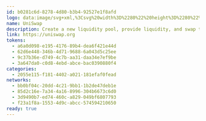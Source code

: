 ```yaml
---
id: b0281c6d-8278-4d80-b3b4-92527e1f8afd
logo: data:image/svg+xml,%3Csvg%20width%3D%2280%22%20height%3D%2280%22%20viewBox%3D%220%200%2080%2080%22%20fill%3D%22none%22%20xmlns%3D%22http%3A%2F%2Fwww.w3.org%2F2000%2Fsvg%22%3E%0A%3Cpath%20d%3D%22M31.3675%2021.7448C30.8116%2021.6584%2030.7881%2021.6482%2031.0498%2021.608C31.5512%2021.5307%2032.7351%2021.636%2033.551%2021.8303C35.4557%2022.2838%2037.189%2023.4455%2039.039%2025.5085L39.5306%2026.0566L40.2336%2025.9434C43.1958%2025.4667%2046.2092%2025.8455%2048.7296%2027.0117C49.4229%2027.3325%2050.5162%2027.9712%2050.6527%2028.1353C50.6963%2028.1875%2050.7763%2028.5243%2050.8303%2028.8835C51.0175%2030.1264%2050.9239%2031.0791%2050.5443%2031.7906C50.3377%2032.1779%2050.3262%2032.3006%2050.4651%2032.632C50.5759%2032.8965%2050.8849%2033.0921%2051.191%2033.0918C51.8174%2033.0909%2052.4915%2032.0768%2052.8038%2030.6658L52.9279%2030.1053L53.1737%2030.3841C54.522%2031.9141%2055.581%2034.0006%2055.7628%2035.4857L55.8102%2035.8729L55.5837%2035.5209C55.1936%2034.9152%2054.8017%2034.5028%2054.2999%2034.1702C53.3953%2033.5707%2052.4388%2033.3667%2049.9057%2033.233C47.6179%2033.1122%2046.3231%2032.9166%2045.0391%2032.4972C42.8547%2031.7839%2041.7535%2030.8339%2039.1587%2027.4241C38.0061%2025.9097%2037.2937%2025.0717%2036.5851%2024.3969C34.975%2022.8636%2033.3928%2022.0594%2031.3675%2021.7448Z%22%20fill%3D%22%23FF007A%22%2F%3E%0A%3Cpath%20d%3D%22M51.1688%2025.1267C51.2264%2024.1119%2051.3638%2023.4424%2051.6401%2022.8312C51.7494%2022.5892%2051.8519%2022.3911%2051.8677%2022.3911C51.8835%2022.3911%2051.836%2022.5697%2051.7621%2022.788C51.5612%2023.3813%2051.5283%2024.1927%2051.6665%2025.1369C51.8422%2026.3348%2051.942%2026.5076%2053.2062%2027.8016C53.7991%2028.4086%2054.4888%2029.174%2054.7388%2029.5027L55.1934%2030.1003L54.7388%2029.6732C54.1828%2029.151%2052.9043%2028.1325%2052.6219%2027.9868C52.4326%2027.8892%2052.4044%2027.8908%2052.2876%2028.0073C52.1799%2028.1146%2052.1573%2028.2758%2052.1423%2029.038C52.1191%2030.2259%2051.9574%2030.9884%2051.5673%2031.7508C51.3563%2032.1631%2051.323%2032.0751%2051.514%2031.6097C51.6565%2031.2622%2051.671%2031.1094%2051.67%2029.9594C51.6678%2027.6489%2051.3939%2027.0934%2049.7877%2026.1418C49.3808%2025.9008%2048.7104%2025.5531%2048.2979%2025.3692C47.8854%2025.1854%2047.5577%2025.0252%2047.5696%2025.0133C47.6151%2024.9679%2049.1815%2025.4258%2049.812%2025.6686C50.7497%2026.03%2050.9045%2026.0768%2051.0185%2026.0332C51.0948%2026.004%2051.1317%2025.7813%2051.1688%2025.1267Z%22%20fill%3D%22%23FF007A%22%2F%3E%0A%3Cpath%20d%3D%22M32.4475%2029.0794C31.3188%2027.523%2030.6205%2025.1367%2030.7716%2023.3528L30.8184%2022.8008L31.0753%2022.8478C31.5578%2022.9359%2032.3897%2023.2461%2032.7793%2023.483C33.8482%2024.1333%2034.311%2024.9893%2034.7819%2027.1877C34.9198%2027.8316%2035.1007%2028.5602%2035.184%2028.807C35.318%2029.2041%2035.8245%2030.1316%2036.2363%2030.7339C36.5329%2031.1677%2036.3359%2031.3733%2035.6802%2031.314C34.6789%2031.2235%2033.3226%2030.286%2032.4475%2029.0794Z%22%20fill%3D%22%23FF007A%22%2F%3E%0A%3Cpath%20d%3D%22M49.7997%2040.6628C44.5248%2038.5356%2042.667%2036.6892%2042.667%2033.5738C42.667%2033.1154%2042.6828%2032.7402%2042.7019%2032.7402C42.7211%2032.7402%2042.9253%2032.8916%2043.1555%2033.0765C44.2251%2033.9357%2045.4229%2034.3028%2048.7389%2034.7873C50.6901%2035.0724%2051.7882%2035.3027%2052.8012%2035.6392C56.0208%2036.7086%2058.0127%2038.8788%2058.4877%2041.8349C58.6258%2042.6938%2058.5448%2044.3045%2058.321%2045.1534C58.1443%2045.824%2057.6052%2047.0325%2057.4622%2047.0789C57.4225%2047.0917%2057.3837%2046.9396%2057.3735%2046.7325C57.3193%2045.6226%2056.7592%2044.5419%2055.8187%2043.7324C54.7494%2042.8121%2053.3126%2042.0793%2049.7997%2040.6628Z%22%20fill%3D%22%23FF007A%22%2F%3E%0A%3Cpath%20d%3D%22M46.0966%2041.5463C46.0305%2041.1525%2045.9159%2040.6494%2045.8418%2040.4285L45.7073%2040.0269L45.9573%2040.3079C46.3032%2040.6968%2046.5766%2041.1945%2046.8083%2041.8573C46.9851%2042.3632%2047.005%2042.5137%2047.0037%2043.3358C47.0024%2044.1429%2046.9803%2044.3121%2046.817%2044.7674C46.5595%2045.4855%2046.2399%2045.9947%2045.7037%2046.5412C44.7401%2047.5234%2043.5013%2048.0671%2041.7136%2048.2927C41.4028%2048.3319%2040.4972%2048.398%2039.7009%2048.4394C37.6942%2048.5439%2036.3735%2048.7599%2035.1868%2049.1772C35.0162%2049.2373%2034.8638%2049.2737%2034.8484%2049.2583C34.8004%2049.2104%2035.6084%2048.7279%2036.2758%2048.406C37.2168%2047.952%2038.1535%2047.7043%2040.2523%2047.3542C41.2891%2047.1812%2042.3598%2046.9714%2042.6317%2046.8879C45.1992%2046.0995%2046.5189%2044.0649%2046.0966%2041.5463Z%22%20fill%3D%22%23FF007A%22%2F%3E%0A%3Cpath%20d%3D%22M48.5146%2045.8474C47.8138%2044.3384%2047.6529%2042.8816%2048.0368%2041.5228C48.0779%2041.3776%2048.1439%2041.2588%2048.1837%2041.2588C48.2234%2041.2588%2048.3888%2041.3484%2048.5512%2041.4578C48.8741%2041.6756%2049.5218%2042.0423%2051.2475%2042.9846C53.4009%2044.1605%2054.6286%2045.071%2055.4636%2046.1112C56.1947%2047.0223%2056.6472%2048.0599%2056.865%2049.3252C56.9883%2050.0419%2056.9161%2051.7664%2056.7325%2052.4881C56.1535%2054.7637%2054.8079%2056.5511%2052.8886%2057.5941C52.6074%2057.7469%2052.355%2057.8724%2052.3277%2057.873C52.3004%2057.8735%2052.4028%2057.6126%2052.5554%2057.2931C53.201%2055.9414%2053.2745%2054.6266%2052.7864%2053.163C52.4875%2052.2669%2051.8782%2051.1735%2050.6478%2049.3255C49.2173%2047.1769%2048.8665%2046.6051%2048.5146%2045.8474Z%22%20fill%3D%22%23FF007A%22%2F%3E%0A%3Cpath%20d%3D%22M28.7015%2053.9889C30.659%2052.3335%2033.0945%2051.1575%2035.3132%2050.7966C36.2693%2050.6409%2037.8621%2050.7027%2038.7475%2050.9296C40.1667%2051.2934%2041.4362%2052.1082%2042.0965%2053.0789C42.7418%2054.0277%2043.0186%2054.8544%2043.3069%2056.694C43.4205%2057.4196%2043.5442%2058.1482%2043.5816%2058.3132C43.798%2059.2665%2044.2193%2060.0286%2044.7412%2060.4112C45.5702%2061.0189%2046.9978%2061.0568%2048.402%2060.5082C48.6404%2060.415%2048.8473%2060.3506%2048.8619%2060.3652C48.9128%2060.4158%2048.2057%2060.89%2047.7068%2061.1395C47.0356%2061.4753%2046.5018%2061.6052%2045.7925%2061.6052C44.5064%2061.6052%2043.4386%2060.9498%2042.5475%2059.6137C42.3723%2059.3507%2041.9781%2058.563%2041.6718%2057.8634C40.7311%2055.7143%2040.2665%2055.0596%2039.1742%2054.3432C38.2236%2053.7197%2036.9977%2053.6081%2036.0755%2054.061C34.864%2054.6559%2034.526%2056.2064%2035.3937%2057.1891C35.7385%2057.5796%2036.3816%2057.9164%2036.9075%2057.9819C37.8912%2058.1045%2038.7366%2057.3549%2038.7366%2056.3602C38.7366%2055.7142%2038.4887%2055.3457%2037.8647%2055.0636C37.0124%2054.6785%2036.0964%2055.1286%2036.1008%2055.9306C36.1027%2056.2725%2036.2513%2056.4872%2036.5935%2056.6423C36.8131%2056.7418%2036.8182%2056.7497%2036.6391%2056.7124C35.8571%2056.55%2035.674%2055.6059%2036.3027%2054.979C37.0575%2054.2265%2038.6185%2054.5586%2039.1546%2055.5858C39.3797%2056.0171%2039.4059%2056.8764%2039.2096%2057.3953C38.7701%2058.5565%2037.4889%2059.1672%2036.1892%2058.8349C35.3043%2058.6086%2034.9441%2058.3636%2033.8772%2057.263C32.0233%2055.3503%2031.3036%2054.9797%2028.6309%2054.5618L28.1187%2054.4817L28.7015%2053.9889Z%22%20fill%3D%22%23FF007A%22%2F%3E%0A%3Cpath%20fill-rule%3D%22evenodd%22%20clip-rule%3D%22evenodd%22%20d%3D%22M14.7221%2011.144C20.9132%2018.67%2030.458%2030.3874%2030.932%2031.0435C31.3232%2031.5851%2031.176%2032.0721%2030.5057%2032.4537C30.133%2032.666%2029.3666%2032.881%2028.9829%2032.881C28.549%2032.881%2028.0601%2032.6717%2027.7041%2032.3334C27.4524%2032.0944%2026.4368%2030.5755%2024.0922%2026.9319C22.2983%2024.144%2020.797%2021.8312%2020.7561%2021.7925C20.6614%2021.7029%2020.663%2021.706%2023.9093%2027.5236C25.9477%2031.1766%2026.6359%2032.4681%2026.6359%2032.6408C26.6359%2032.9921%2026.5402%2033.1768%2026.1075%2033.6602C25.3862%2034.4661%2025.0638%2035.3717%2024.831%2037.2459C24.57%2039.3469%2023.8363%2040.831%2021.8028%2043.371C20.6125%2044.8579%2020.4177%2045.1304%2020.1173%2045.7297C19.739%2046.4843%2019.635%2046.907%2019.5928%2047.8599C19.5483%2048.8675%2019.6351%2049.5184%2019.9424%2050.4817C20.2115%2051.3251%2020.4923%2051.8819%2021.2103%2052.9958C21.8299%2053.957%2022.1868%2054.6713%2022.1868%2054.9507C22.1868%2055.1731%2022.2291%2055.1734%2023.1893%2054.9562C25.4871%2054.4365%2027.3529%2053.5225%2028.4023%2052.4023C29.0517%2051.709%2029.2042%2051.3262%2029.2091%2050.3761C29.2123%2049.7547%2029.1905%2049.6245%2029.0229%2049.267C28.7498%2048.6852%2028.2528%2048.2013%2027.1573%2047.4513C25.7219%2046.4686%2025.1089%2045.6774%2024.9395%2044.5893C24.8005%2043.6965%2024.9618%2043.0666%2025.7558%2041.3997C26.5777%2039.6744%2026.7814%2038.9392%2026.9192%2037.2001C27.0082%2036.0765%2027.1314%2035.6333%2027.4537%2035.2777C27.7898%2034.9068%2028.0925%2034.7812%2028.9244%2034.6674C30.2807%2034.4818%2031.1443%2034.1304%2031.8542%2033.4752C32.47%2032.9068%2032.7277%2032.3592%2032.7673%2031.5347L32.7973%2030.9098L32.4531%2030.508C31.2069%2029.0526%2013.8874%2010%2013.8107%2010C13.7944%2010%2014.2045%2010.5149%2014.7221%2011.144ZM22.8863%2049C23.1681%2048.5002%2023.0184%2047.8576%2022.5471%2047.5438C22.1017%2047.2472%2021.4099%2047.3869%2021.4099%2047.7734C21.4099%2047.8913%2021.475%2047.9772%2021.6218%2048.0528C21.8688%2048.1802%2021.8868%2048.3233%2021.6924%2048.6161C21.4955%2048.9125%2021.5114%2049.1731%2021.7372%2049.3501C22.1012%2049.6356%2022.6164%2049.4786%2022.8863%2049Z%22%20fill%3D%22%23FF007A%22%2F%3E%0A%3Cpath%20fill-rule%3D%22evenodd%22%20clip-rule%3D%22evenodd%22%20d%3D%22M33.6532%2034.9951C33.0165%2035.191%2032.3976%2035.8669%2032.2059%2036.5756C32.089%2037.0079%2032.1554%2037.7663%2032.3305%2038.0005C32.6133%2038.3788%2032.8868%2038.4785%2033.6275%2038.4733C35.0774%2038.4632%2036.3379%2037.8403%2036.4845%2037.0616C36.6047%2036.4234%2036.051%2035.5388%2035.2885%2035.1505C34.8949%2034.9501%2034.0581%2034.8707%2033.6532%2034.9951ZM35.3482%2036.3226C35.5719%2036.0045%2035.474%2035.6605%2035.0937%2035.428C34.3695%2034.985%2033.2743%2035.3515%2033.2743%2036.0368C33.2743%2036.3779%2033.8454%2036.75%2034.369%2036.75C34.7174%2036.75%2035.1942%2036.542%2035.3482%2036.3226Z%22%20fill%3D%22%23FF007A%22%2F%3E%0A%3Cg%20opacity%3D%220.5%22%20filter%3D%22url(%23filter0_f_1687_1314)%22%3E%0A%3Cpath%20d%3D%22M33.5572%2021.7448C33.0013%2021.6584%2032.9778%2021.6482%2033.2395%2021.608C33.7409%2021.5307%2034.9248%2021.636%2035.7408%2021.8303C37.6455%2022.2838%2039.3787%2023.4455%2041.2288%2025.5085L41.7203%2026.0566L42.4234%2025.9434C45.3855%2025.4667%2048.3989%2025.8455%2050.9193%2027.0117C51.6127%2027.3325%2052.7059%2027.9712%2052.8425%2028.1353C52.8861%2028.1875%2052.966%2028.5243%2053.0201%2028.8835C53.2072%2030.1264%2053.1136%2031.0791%2052.734%2031.7906C52.5275%2032.1779%2052.516%2032.3006%2052.6548%2032.632C52.7657%2032.8965%2053.0747%2033.0921%2053.3807%2033.0918C54.0071%2033.0909%2054.6812%2032.0768%2054.9936%2030.6658L55.1177%2030.1053L55.3635%2030.3841C56.7117%2031.9141%2057.7707%2034.0006%2057.9526%2035.4857L58%2035.8729L57.7734%2035.5209C57.3833%2034.9152%2056.9914%2034.5028%2056.4896%2034.1702C55.585%2033.5707%2054.6285%2033.3667%2052.0954%2033.233C49.8076%2033.1122%2048.5128%2032.9166%2047.2289%2032.4972C45.0445%2031.7839%2043.9432%2030.8339%2041.3484%2027.4241C40.1959%2025.9097%2039.4835%2025.0717%2038.7749%2024.3969C37.1647%2022.8636%2035.5825%2022.0594%2033.5572%2021.7448Z%22%20fill%3D%22%23FF007A%22%2F%3E%0A%3Cpath%20d%3D%22M53.3585%2025.1267C53.4161%2024.1119%2053.5535%2023.4424%2053.8298%2022.8312C53.9391%2022.5892%2054.0416%2022.3911%2054.0574%2022.3911C54.0732%2022.3911%2054.0257%2022.5697%2053.9518%2022.788C53.7509%2023.3813%2053.718%2024.1927%2053.8563%2025.1369C54.0319%2026.3348%2054.1318%2026.5076%2055.3959%2027.8016C55.9889%2028.4086%2056.6785%2029.174%2056.9285%2029.5027L57.3831%2030.1003L56.9285%2029.6732C56.3726%2029.151%2055.094%2028.1325%2054.8116%2027.9868C54.6223%2027.8892%2054.5942%2027.8908%2054.4773%2028.0073C54.3697%2028.1146%2054.347%2028.2758%2054.3321%2029.038C54.3089%2030.2259%2054.1472%2030.9884%2053.757%2031.7508C53.546%2032.1631%2053.5127%2032.0751%2053.7037%2031.6097C53.8463%2031.2622%2053.8607%2031.1094%2053.8597%2029.9594C53.8575%2027.6489%2053.5836%2027.0934%2051.9774%2026.1418C51.5705%2025.9008%2050.9001%2025.5531%2050.4876%2025.3692C50.0751%2025.1854%2049.7475%2025.0252%2049.7594%2025.0133C49.8048%2024.9679%2051.3712%2025.4258%2052.0017%2025.6686C52.9394%2026.03%2053.0943%2026.0768%2053.2082%2026.0332C53.2845%2026.004%2053.3214%2025.7813%2053.3585%2025.1267Z%22%20fill%3D%22%23FF007A%22%2F%3E%0A%3Cpath%20d%3D%22M34.6373%2029.0794C33.5085%2027.523%2032.8102%2025.1367%2032.9613%2023.3528L33.0081%2022.8008L33.265%2022.8478C33.7476%2022.9359%2034.5794%2023.2461%2034.969%2023.483C36.038%2024.1333%2036.5008%2024.9893%2036.9716%2027.1877C37.1095%2027.8316%2037.2904%2028.5602%2037.3737%2028.807C37.5078%2029.2041%2038.0142%2030.1316%2038.426%2030.7339C38.7226%2031.1677%2038.5256%2031.3733%2037.87%2031.314C36.8687%2031.2235%2035.5123%2030.286%2034.6373%2029.0794Z%22%20fill%3D%22%23FF007A%22%2F%3E%0A%3Cpath%20d%3D%22M51.9894%2040.6628C46.7145%2038.5356%2044.8567%2036.6892%2044.8567%2033.5738C44.8567%2033.1154%2044.8725%2032.7402%2044.8916%2032.7402C44.9109%2032.7402%2045.115%2032.8916%2045.3452%2033.0765C46.4148%2033.9357%2047.6127%2034.3028%2050.9286%2034.7873C52.8799%2035.0724%2053.978%2035.3027%2054.9909%2035.6392C58.2105%2036.7086%2060.2024%2038.8788%2060.6774%2041.8349C60.8155%2042.6938%2060.7345%2044.3045%2060.5107%2045.1534C60.3341%2045.824%2059.795%2047.0325%2059.6519%2047.0789C59.6122%2047.0917%2059.5734%2046.9396%2059.5632%2046.7325C59.509%2045.6226%2058.9489%2044.5419%2058.0084%2043.7324C56.9391%2042.8121%2055.5023%2042.0793%2051.9894%2040.6628Z%22%20fill%3D%22%23FF007A%22%2F%3E%0A%3Cpath%20d%3D%22M48.2863%2041.5463C48.2202%2041.1525%2048.1056%2040.6494%2048.0316%2040.4285L47.897%2040.0269L48.147%2040.3079C48.4929%2040.6968%2048.7663%2041.1945%2048.998%2041.8573C49.1749%2042.3632%2049.1948%2042.5137%2049.1934%2043.3358C49.1921%2044.1429%2049.17%2044.3121%2049.0067%2044.7674C48.7492%2045.4855%2048.4296%2045.9947%2047.8934%2046.5412C46.9299%2047.5234%2045.691%2048.0671%2043.9034%2048.2927C43.5926%2048.3319%2042.6869%2048.398%2041.8906%2048.4394C39.8839%2048.5439%2038.5632%2048.7599%2037.3766%2049.1772C37.2059%2049.2373%2037.0536%2049.2737%2037.0381%2049.2583C36.9901%2049.2104%2037.7981%2048.7279%2038.4655%2048.406C39.4065%2047.952%2040.3432%2047.7043%2042.442%2047.3542C43.4788%2047.1812%2044.5495%2046.9714%2044.8214%2046.8879C47.3889%2046.0995%2048.7087%2044.0649%2048.2863%2041.5463Z%22%20fill%3D%22%23FF007A%22%2F%3E%0A%3Cpath%20d%3D%22M50.7043%2045.8474C50.0036%2044.3384%2049.8426%2042.8816%2050.2265%2041.5228C50.2676%2041.3776%2050.3337%2041.2588%2050.3735%2041.2588C50.4131%2041.2588%2050.5785%2041.3484%2050.7409%2041.4578C51.0639%2041.6756%2051.7116%2042.0423%2053.4373%2042.9846C55.5906%2044.1605%2056.8183%2045.071%2057.6533%2046.1112C58.3844%2047.0223%2058.8369%2048.0599%2059.0548%2049.3252C59.178%2050.0419%2059.1058%2051.7664%2058.9222%2052.4881C58.3432%2054.7637%2056.9976%2056.5511%2055.0784%2057.5941C54.7971%2057.7469%2054.5448%2057.8724%2054.5175%2057.873C54.4901%2057.8735%2054.5925%2057.6126%2054.7451%2057.2931C55.3908%2055.9414%2055.4642%2054.6266%2054.9761%2053.163C54.6772%2052.2669%2054.0679%2051.1735%2052.8375%2049.3255C51.407%2047.1769%2051.0563%2046.6051%2050.7043%2045.8474Z%22%20fill%3D%22%23FF007A%22%2F%3E%0A%3Cpath%20d%3D%22M30.8912%2053.9889C32.8487%2052.3335%2035.2843%2051.1575%2037.5029%2050.7966C38.459%2050.6409%2040.0518%2050.7027%2040.9372%2050.9296C42.3565%2051.2934%2043.6259%2052.1082%2044.2862%2053.0789C44.9315%2054.0277%2045.2083%2054.8544%2045.4966%2056.694C45.6102%2057.4196%2045.7339%2058.1482%2045.7713%2058.3132C45.9877%2059.2665%2046.409%2060.0286%2046.9309%2060.4112C47.76%2061.0189%2049.1875%2061.0568%2050.5918%2060.5082C50.8301%2060.415%2051.037%2060.3506%2051.0516%2060.3652C51.1025%2060.4158%2050.3954%2060.89%2049.8965%2061.1395C49.2253%2061.4753%2048.6915%2061.6052%2047.9823%2061.6052C46.6961%2061.6052%2045.6283%2060.9498%2044.7373%2059.6137C44.562%2059.3507%2044.1678%2058.563%2043.8615%2057.8634C42.9208%2055.7143%2042.4562%2055.0596%2041.3639%2054.3432C40.4133%2053.7197%2039.1874%2053.6081%2038.2652%2054.061C37.0537%2054.6559%2036.7157%2056.2064%2037.5834%2057.1891C37.9282%2057.5796%2038.5713%2057.9164%2039.0972%2057.9819C40.0809%2058.1045%2040.9263%2057.3549%2040.9263%2056.3602C40.9263%2055.7142%2040.6784%2055.3457%2040.0545%2055.0636C39.2022%2054.6785%2038.2861%2055.1286%2038.2905%2055.9306C38.2924%2056.2725%2038.441%2056.4872%2038.7833%2056.6423C39.0028%2056.7418%2039.0079%2056.7497%2038.8288%2056.7124C38.0469%2056.55%2037.8637%2055.6059%2038.4924%2054.979C39.2473%2054.2265%2040.8082%2054.5586%2041.3443%2055.5858C41.5695%2056.0171%2041.5956%2056.8764%2041.3993%2057.3953C40.9598%2058.5565%2039.6786%2059.1672%2038.3789%2058.8349C37.4941%2058.6086%2037.1338%2058.3636%2036.0669%2057.263C34.213%2055.3503%2033.4933%2054.9797%2030.8206%2054.5618L30.3084%2054.4817L30.8912%2053.9889Z%22%20fill%3D%22%23FF007A%22%2F%3E%0A%3Cpath%20fill-rule%3D%22evenodd%22%20clip-rule%3D%22evenodd%22%20d%3D%22M16.9118%2011.144C23.1029%2018.67%2032.6478%2030.3874%2033.1217%2031.0435C33.5129%2031.5851%2033.3657%2032.0721%2032.6954%2032.4537C32.3227%2032.666%2031.5563%2032.881%2031.1726%2032.881C30.7387%2032.881%2030.2498%2032.6717%2029.8938%2032.3334C29.6421%2032.0944%2028.6265%2030.5755%2026.282%2026.9319C24.488%2024.144%2022.9867%2021.8312%2022.9458%2021.7925C22.8511%2021.7029%2022.8527%2021.706%2026.0991%2027.5236C28.1375%2031.1766%2028.8256%2032.4681%2028.8256%2032.6408C28.8256%2032.9921%2028.73%2033.1768%2028.2973%2033.6602C27.5759%2034.4661%2027.2535%2035.3717%2027.0207%2037.2459C26.7597%2039.3469%2026.026%2040.831%2023.9925%2043.371C22.8022%2044.8579%2022.6074%2045.1304%2022.3071%2045.7297C21.9287%2046.4843%2021.8247%2046.907%2021.7825%2047.8599C21.738%2048.8675%2021.8248%2049.5184%2022.1322%2050.4817C22.4012%2051.3251%2022.682%2051.8819%2023.4%2052.9958C24.0196%2053.957%2024.3765%2054.6713%2024.3765%2054.9507C24.3765%2055.1731%2024.4189%2055.1734%2025.3791%2054.9562C27.6768%2054.4365%2029.5427%2053.5225%2030.592%2052.4023C31.2414%2051.709%2031.3939%2051.3262%2031.3988%2050.3761C31.4021%2049.7547%2031.3803%2049.6245%2031.2126%2049.267C30.9396%2048.6852%2030.4425%2048.2013%2029.347%2047.4513C27.9117%2046.4686%2027.2986%2045.6774%2027.1292%2044.5893C26.9903%2043.6965%2027.1515%2043.0666%2027.9455%2041.3997C28.7675%2039.6744%2028.9711%2038.9392%2029.1089%2037.2001C29.1979%2036.0765%2029.3211%2035.6333%2029.6434%2035.2777C29.9796%2034.9068%2030.2822%2034.7812%2031.1141%2034.6674C32.4704%2034.4818%2033.334%2034.1304%2034.0439%2033.4752C34.6597%2032.9068%2034.9174%2032.3592%2034.957%2031.5347L34.987%2030.9098L34.6429%2030.508C33.3966%2029.0526%2016.0772%2010%2016.0005%2010C15.9841%2010%2016.3942%2010.5149%2016.9118%2011.144ZM25.0761%2049C25.3578%2048.5002%2025.2081%2047.8576%2024.7368%2047.5438C24.2914%2047.2472%2023.5996%2047.3869%2023.5996%2047.7734C23.5996%2047.8913%2023.6648%2047.9772%2023.8115%2048.0528C24.0586%2048.1802%2024.0766%2048.3233%2023.8821%2048.6161C23.6852%2048.9125%2023.7011%2049.1731%2023.927%2049.3501C24.291%2049.6356%2024.8062%2049.4786%2025.0761%2049Z%22%20fill%3D%22%23FF007A%22%2F%3E%0A%3Cpath%20fill-rule%3D%22evenodd%22%20clip-rule%3D%22evenodd%22%20d%3D%22M35.8429%2034.9951C35.2062%2035.191%2034.5873%2035.8669%2034.3956%2036.5756C34.2788%2037.0079%2034.3451%2037.7663%2034.5202%2038.0005C34.803%2038.3788%2035.0765%2038.4785%2035.8172%2038.4733C37.2671%2038.4632%2038.5277%2037.8403%2038.6742%2037.0616C38.7944%2036.4234%2038.2407%2035.5388%2037.4782%2035.1505C37.0847%2034.9501%2036.2478%2034.8707%2035.8429%2034.9951ZM37.538%2036.3226C37.7616%2036.0045%2037.6638%2035.6605%2037.2835%2035.428C36.5593%2034.985%2035.464%2035.3515%2035.464%2036.0368C35.464%2036.3779%2036.0351%2036.75%2036.5587%2036.75C36.9071%2036.75%2037.384%2036.542%2037.538%2036.3226Z%22%20fill%3D%22%23FF007A%22%2F%3E%0A%3C%2Fg%3E%0A%3Cdefs%3E%0A%3Cfilter%20id%3D%22filter0_f_1687_1314%22%20x%3D%228%22%20y%3D%222%22%20width%3D%2260.7453%22%20height%3D%2267.605%22%20filterUnits%3D%22userSpaceOnUse%22%20color-interpolation-filters%3D%22sRGB%22%3E%0A%3CfeFlood%20flood-opacity%3D%220%22%20result%3D%22BackgroundImageFix%22%2F%3E%0A%3CfeBlend%20mode%3D%22normal%22%20in%3D%22SourceGraphic%22%20in2%3D%22BackgroundImageFix%22%20result%3D%22shape%22%2F%3E%0A%3CfeGaussianBlur%20stdDeviation%3D%224%22%20result%3D%22effect1_foregroundBlur_1687_1314%22%2F%3E%0A%3C%2Ffilter%3E%0A%3C%2Fdefs%3E%0A%3C%2Fsvg%3E%0A
name: UniSwap
description: Create a new liquidity pool, provide liquidity, and swap tokens.
link: https://uniswap.org
tokens:
  - a6a0d098-e195-4176-89b4-dea6f421e44d
  - 62d6e448-346b-4d71-9688-6a043d5c25ee
  - 9c37b36e-d749-4c7b-aa31-daa34e7ef9be
  - 3a647da0-c0d8-4ebd-abce-bac0390880f4
categories:
  - 2055e115-f181-4402-a021-181efaf0fead
networks:
  - bb0bf04c-20dd-4c21-9bb1-1b2de47deb1e
  - 85d2c16e-7a34-4a16-8996-304b6673c6d0
  - 3d9490b7-ed74-460c-a829-049bf6807793
  - f23a1f8a-1553-4d9c-abcc-574594210650
ready: true
---
```

